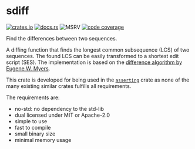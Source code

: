 # sdiff

[![crates.io][crates-badge]][crates-url]
[![docs.rs][docs-badge]][docs-url]
![MSRV][msrv-badge]
[![code coverage][code-coverage-badge]][code-coverage-url]

Find the differences between two sequences.

A diffing function that finds the longest common subsequence (LCS) of two sequences. The found LCS
can be easily transformed to a shortest edit script (SES). The implementation is based on the
[difference algorithm by Eugene W. Myers].

This crate is developed for being used in the [`asserting`] crate as none of the many existing
similar crates fulfills all requirements.

The requirements are:

* no-std: no dependency to the std-lib
* dual licensed under MIT or Apache-2.0
* simple to use
* fast to compile
* small binary size
* minimal memory usage

<!-- Badges and related URLs -->

[crates-badge]: https://img.shields.io/crates/v/sdiff.svg

[crates-url]: https://crates.io/crates/sdiff

[docs-badge]: https://docs.rs/sdiff/badge.svg

[docs-url]: https://docs.rs/sdiff

[msrv-badge]: https://img.shields.io/crates/msrv/sdiff?color=chocolate

[code-coverage-badge]: https://codecov.io/github/innoave/sdiff/graph/badge.svg?token=o0w7R7J0Op

[code-coverage-url]: https://codecov.io/github/innoave/sdiff

<!-- External Links -->

[`asserting`]: https://github.com/innoave/asserting

[difference algorithm by Eugene W. Myers]: http://www.xmailserver.org/diff2.pdf

[James Coglan Blog Post]: https://blog.jcoglan.com/2017/02/12/the-myers-diff-algorithm-part-1/
